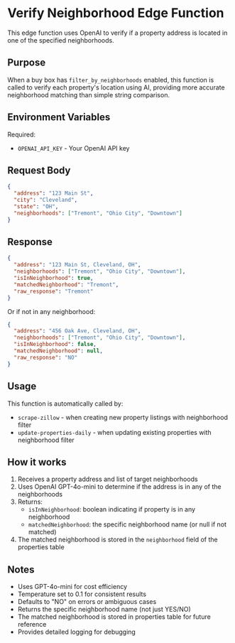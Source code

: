 # Verify Neighborhood Edge Function

This edge function uses OpenAI to verify if a property address is located in one of the specified neighborhoods.

## Purpose

When a buy box has `filter_by_neighborhoods` enabled, this function is called to verify each property's location using AI, providing more accurate neighborhood matching than simple string comparison.

## Environment Variables

Required:
- `OPENAI_API_KEY` - Your OpenAI API key

## Request Body

```json
{
  "address": "123 Main St",
  "city": "Cleveland",
  "state": "OH",
  "neighborhoods": ["Tremont", "Ohio City", "Downtown"]
}
```

## Response

```json
{
  "address": "123 Main St, Cleveland, OH",
  "neighborhoods": ["Tremont", "Ohio City", "Downtown"],
  "isInNeighborhood": true,
  "matchedNeighborhood": "Tremont",
  "raw_response": "Tremont"
}
```

Or if not in any neighborhood:

```json
{
  "address": "456 Oak Ave, Cleveland, OH",
  "neighborhoods": ["Tremont", "Ohio City", "Downtown"],
  "isInNeighborhood": false,
  "matchedNeighborhood": null,
  "raw_response": "NO"
}
```

## Usage

This function is automatically called by:
- `scrape-zillow` - when creating new property listings with neighborhood filter
- `update-properties-daily` - when updating existing properties with neighborhood filter

## How it works

1. Receives a property address and list of target neighborhoods
2. Uses OpenAI GPT-4o-mini to determine if the address is in any of the neighborhoods
3. Returns:
   - `isInNeighborhood`: boolean indicating if property is in any neighborhood
   - `matchedNeighborhood`: the specific neighborhood name (or null if not matched)
4. The matched neighborhood is stored in the `neighborhood` field of the properties table

## Notes

- Uses GPT-4o-mini for cost efficiency
- Temperature set to 0.1 for consistent results
- Defaults to "NO" on errors or ambiguous cases
- Returns the specific neighborhood name (not just YES/NO)
- The matched neighborhood is stored in properties table for future reference
- Provides detailed logging for debugging


